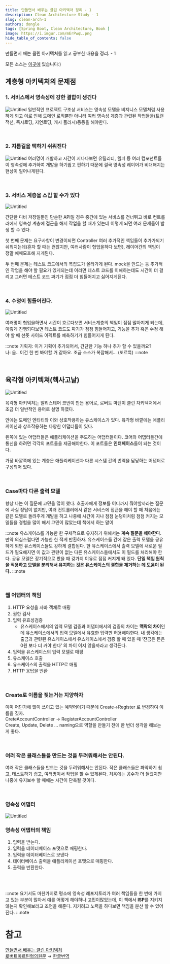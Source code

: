```yaml
---
title: 만들면서 배우는 클린 아키텍처 정리 - 1
description: Clean Architecture Study - 1
slug: clean-arch-1
authors: dongle  
tags: [Spring Boot, Clean Architecture, Book ]
image: https://i.imgur.com/mErPwqL.png
hide_table_of_contents: false
---
```

만들면서 배는 클린 아키텍처를 읽고 공부한 내용을 정리. - 1
<!--truncate-->

모든 소스는 [이곳에](https://github.com/sk1737030/til/tree/master/clean-architecture) 있습니다:)

## 계층형 아키텍처의 문제점  
### 1. 서비스에서 영속성에 강한 결합이 생긴다  
![Untitled](./2022-06-25/Untitled.png)
일반적인 프로젝트 구조상 서비스는 영속성 모델을 비지니스 모델처럼 사용하게 되고 이로 인해 도메인 로직뿐만 아니라 여러 영속성 계층과 관련된 작업들을(트랜잭션, 즉시로딩, 지연로딩, 캐시 플러시)등등을 해야한다.  

<br />

### 2. 지름길을 택하기 쉬워진다  
![Untitled](./2022-06-25/Untitled%201.png)
여러명이 개발하고 시간이 지나다보면 유틸리티, 헬퍼 등 여러 컴포넌트들이 영속성에 추가하여 개발을 하기쉽고 편하기 때문에 결국 영속성 레이어가 비대해지는 현상이 일어나게된다.  


<br />

### 3. 서비스 계층을 스킵 할 수가 있다

![Untitled](./2022-06-25/Untitled%202.png)

간단한 디비 저장일뿐인 단순한 API일 경우 중간에 있는 서비스를 건너뛰고 바로 컨트롤러에서 영속성 계층에 접근을 해서 작업을 할 때가 있는데 이렇게 되면 여러 문제들이 발생 할 수 있다. 

첫 번째 문제는 요구사항이 변경이되면 Controller 여러 추가적인 책임들이 추가가되기 쉬워지는데(혼자 할 때는 괜찮지만, 여러사람이 협업을하다 보면), 레이어간의 책임이 정말 애매모호해 지게된다. 

두 번째 문제는 테스트 코드에서의 복잡도가 올라가게 된다. mock을 만드는 등 추가적인 작업을 해야 할 필요가 있게되는데 이러면 테스트 코드를 이해하는데도 시간이 더 걸리고 그러면 테스트 코드 짜기가 점점 더 힘들어지고 싫어지게된다. 

<br />

### 4. 수정이 힘들어진다.

![Untitled](./2022-06-25/Untitled%203.png)

여러명이 협업을하면서 시간이 흐르다보면 서비스계층의 책임이 점점 많아지게 되는데, 이렇게 진행되다보면 테스트 코드도 짜기가 점점 힘들어지고, 기능을 추가 혹은 수정 해야 할 때 선뜻 사이드 이펙트를 예측하기가 힘들어지게 된다.

:::note
기획자: 이거 기획이 추가되어서, 간단한 기능 하나 추가 할 수 있을까요?  
나: 음.. 이건 한 번 봐야할 거 같아요. 조금 소스가 복잡해서… (또르륵)
:::note

<br />

## 육각형 아키텍쳐(헥사고날)
![Untitled](./2022-06-25/Untitled%204.png)

육각형 아키텍처는 알리스테어 코번이 만든 용어로, 로버트 마틴이 클린 차키텍처에서 조금 더 일반적인 용어로 설명 하였다. 

안에는 도메인 엔티티와 이와 상호작용하는 유스케이스가 있다. 육각형 바깥에는 애플리케이션과 상호작용하는 다양한 어댑터들이 있다. 

왼쪽에 있는 어댑터들은 애플리케이션을 주도하는 어댑터들이다. 코어와 어댑터들간에 통신을 하려면 각각의 포트들을 제공해야한다. 이 포트들은 **인터페이스**들이 되는 것이다. 

가장 바깥쪽에 있는 계층은 애플리케이션과 다른 시스템 간의 번역을 담당하는 어댑터로 구성되어 있다. 

<br />

### Case마다 다른 출력 모델

항상 나는 이 질문에 고민을 많이 했다. 호출자에게 정보를 어디까지 줘야할까라는 질문에 사실 정답이 없지만, 여러 컨트롤러에서 같은 서비스에 접근을 해야 할 때 처음에는 같은 모델로 돌려주게 개발을 하고 나중에 시간이 지나 점점 눈덩이처럼 점점 커지는 모델들을 경험을 많이 해서 고민이 많았는데 책에서 하는 말이 

:::note
유스케이스를 가능한 한 구체적으로 유지하기 위해서는 **계속 질문을 해야한다**. 만약 의심스럽다면 가능한 한 적게 반환하자. 유스케이스들 간에 같은 출력 모델을 공유하게 되면 유스케이스들도 강하게 결합된다. 한 유스케이스에서 출력 모델에 새로운 필드가 필요해지면 이 값과 관련이 없는 다른 유스케이스들에서도 이 필드를 처리해야 한다. 공유 모델은 장기적으로 봤을 때 갖가지 이유로 점점 커지게 돼 있다. **단일 책임 원칙을 적용하고 모델을 분리해서 유지하는 것은 유스케이스의 결합을 제거하는 데 도움이 된다.**
:::note

<br />

### 웹 어댑터의 책임

1. HTTP 요청을 자바 객체로 매핑
2. 권한 검사
3. 입력 유효성검증
    - 유스케이스에서의 입력 모델 검증과 어댑터에서의 검증의 차이는 **맥락의 차이**인데 유스케이스에서의 입력 모델에서 유효한 입력만 허용해야한다. 내 생각에는 출금과 관련된 유스케이스에서 유스케이스에서 검증 할 때 있을 때 ‘잔금은 돈은 0원 보다 더 커야 한다’ 의 차이 이지 않을까라고 생각든다.
4. 입력을 유스케이스의  입력 모델로 매핑
5. 유스케이스 호출
6. 유스케이스의 출력을 HTTP로 매핑
7. HTTP 응답을 반환


<br />

### Create로 이름을 짖는거는 지양하자

이미 어딘가에 많이 쓰이고 있는 예약어이기 때문에 Create→Register 로 변경하여 이름을 짖자.  
CreteAccountController → RegisterAccountController  
Create, Update, Delete … naming으로 역할을 만들기 전에 한 번더 생각을 해보는 게 좋다.  

<br />

### 여러 작은 클래스들을 만드는 것을 두려워해서는 안된다.

여러 작은 클래스들을 만드는 것을 두려워해서는 안된다. 작은 클래스들은 파악하기 쉽고, 테스트하기 쉽고, 여러명이서 작업을 할 수 있게된다. 처음에는 공수가 더 들겠지만 나중에 유지보수 할 때에는 시간이 단축될 것이다.

<br />

### 영속성 어댑터

![Untitled](./2022-06-25/Untitled%205.png)

### 영속성 어댑터의 책임

1. 입력을 받는다.
2. 입력을 데이터베이스 포맷으로 매핑한다.
3. 입력을 데이터베이스로 보낸다
4. 데이터베이스 출력을 애플리케이션 포맷으로 매핑한다.
5. 출력을 반환한다.

<br />
<br />

:::note
요기서도 마찬가지로 평소에 영속성 레포지토리가 여러 책임들을 한 번에 가지고 있는 부분이 많아서 얘를 어떻게 해야하나 고민이많았는데, 이 책에서 **ISP**를 지키지 않는지 확인해보라고 조언을 해준다. 지키려고 노력을 하다보면 책임을 분산 할 수 있어진다.
:::note


# 참고  
[만들면서 배우는 클린 아키텍처](http://www.kyobobook.co.kr/product/detailViewKor.laf?ejkGb=KOR&mallGb=KOR&barcode=9791158392758&orderClick=LAG&Kc=)  
[로버트마르틴형의원문](https://blog.cleancoder.com/uncle-bob/2012/08/13/the-clean-architecture.html) → [한글번역](https://blog.coderifleman.com/2017/12/18/the-clean-architecture/)  

